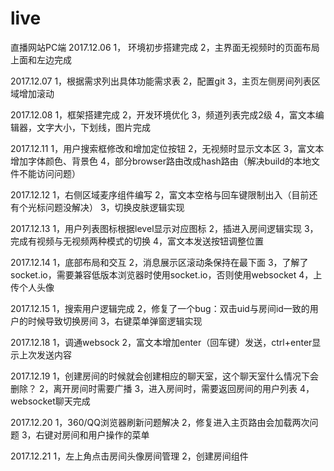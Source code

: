 # live
直播网站PC端
2017.12.06
1， 环境初步搭建完成
2，主界面无视频时的页面布局上面和左边完成

2017.12.07
1，根据需求列出具体功能需求表
2，配置git
3，主页左侧房间列表区域增加滚动

2017.12.08
1，框架搭建完成
2，开发环境优化
3，频道列表完成2级
4，富文本编辑器，文字大小，下划线，图片完成

2017.12.11
1，用户搜索框修改和增加定位按钮
2，无视频时显示文本区
3，富文本增加字体颜色、背景色
4，部分browser路由改成hash路由（解决build的本地文件不能访问问题）

2017.12.12
1，右侧区域麦序组件编写
2，富文本空格与回车键限制出入（目前还有个光标问题没解决）
3，切换皮肤逻辑实现

2017.12.13
1，用户列表图标根据level显示对应图标
2，插进入房间逻辑实现
3，完成有视频与无视频两种模式的切换
4，富文本发送按钮调整位置

2017.12.14
1，底部布局和交互
2，消息展示区滚动条保持在最下面
3，了解了socket.io，需要兼容低版本浏览器时使用socket.io，否则使用websocket
4，上传个人头像

2017.12.15
1，搜索用户逻辑完成
2，修复了一个bug：双击uid与房间id一致的用户的时候导致切换房间
3，右键菜单弹窗逻辑实现

2017.12.18
1，调通websock
2，富文本增加enter（回车键）发送，ctrl+enter显示上次发送内容



2017.12.19
1，创建房间的时候就会创建相应的聊天室，这个聊天室什么情况下会删除？
2，离开房间时需要广播
3，进入房间时，需要返回房间的用户列表
4，websocket聊天完成

2017.12.20
1，360/QQ浏览器刷新问题解决
2，修复进入主页路由会加载两次问题
3，右键对房间和用户操作的菜单

2017.12.21
1，左上角点击房间头像房间管理
2，创建房间组件
